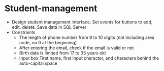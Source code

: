 # Student-management
- Design student management interface. Set events for buttons to add, edit, delete. Save data in SQL Server
- Constraints
	+ The length of phone number from 9 to 10 digits (not including area code, no 0 at the beginning)
	+ After entering the email, check if the email is valid or not
	+ Birth date is limited from 17 to 35 years old
	+ Input box First name, first input character, and characters behind the auto-capital space
